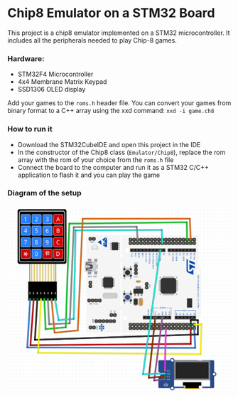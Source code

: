 # Chip8 Emulator on a STM32 Board

This project is a chip8 emulator implemented on a STM32 microcontroller.
It includes all the peripherals needed to play Chip-8 games.

### Hardware:
- STM32F4 Microcontroller
- 4x4 Membrane Matrix Keypad
- SSD1306 OLED display

Add your games to the `roms.h` header file. You can convert your games from binary format to a C++ array using the xxd command: `xxd -i game.ch8`

### How to run it
- Download the STM32CubeIDE and open this project in the IDE
- In the constructor of the Chip8 class (`Emulator/Chip8`), replace the rom array with the rom of your choice from the `roms.h` file
- Connect the board to the computer and run it as a STM32 C/C++ application to flash it and you can play the game

### Diagram of the setup
![alt text](image.png)